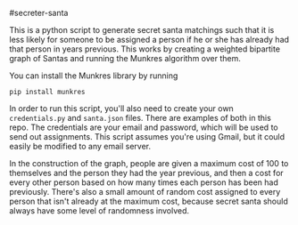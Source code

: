 #secreter-santa

This is a python script to generate secret santa matchings such that it is less likely for someone to be assigned a person if he or she has already had that person in years previous. This works by creating a weighted bipartite graph of Santas and running the Munkres algorithm over them.

You can install the Munkres library by running

```
pip install munkres
```

In order to run this script, you'll also need to create your own `credentials.py` and `santa.json` files. There are examples of both in this repo. The credentials are your email and password, which will be used to send out assignments. This script assumes you're using Gmail, but it could easily be modified to any email server.

In the construction of the graph, people are given a maximum cost of 100 to themselves and the person they had the year previous, and then a cost for every other person based on how many times each person has been had previously. There's also a small amount of random cost assigned to every person that isn't already at the maximum cost, because secret santa should always have some level of randomness involved.
